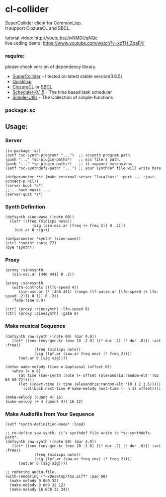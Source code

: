 # cl-collider
SuperCollider client for CommonLisp.  
It support ClozureCL and SBCL.  

tutorial video: <http://youtu.be/JivNMDUqNQc>  
live coding demo: <https://www.youtube.com/watch?v=xzTH_ZqaFKI>  

### require:

please check version of dependency library.

- [SuperCollider](http://supercollider.sourceforge.net) - I tested on latest stable version(3.6.5)
- [Quicklisp](http://www.quicklisp.org)
- [ClozureCL](http://www.clozure.com/clozurecl.html) or [SBCL](http://www.sbcl.org)
- [Scheduler-0.1.5](http://github.com/byulparan/scheduler) - The time based task scheduler
- [Simple-Utils](http://github.com/byulparan/Simple-Utils) - The Collection of simple-functions

### package: sc

## Usage:
### Server

	(in-package :sc)
	(setf *sc-synth-program* "...")  ;; scsynth program path.
	(push "..." *sc-plugin-paths*)   ;; scx file's path.
	(push "..." *sc-plugin-paths*)   ;; it support extensions
	(setf *sc-synthdefs-path* "...") ;; your synthdef file will write here
	
	(defparameter *s* (make-external-server "localhost" :port ... :just-connect-p nil))
	(server-boot *s*)
	;;....hack music.....
	(server-quit *s*)

### Synth Definition
	
	(defsynth sine-wave ((note 60))
	  (let* ((freq (midicps note))
	            (sig (sin-osc.ar [freq (+ freq 2)] 0 .2)))
        (out.ar 0 sig)))

	(defparameter *synth* (sine-wave))
	(ctrl *synth* :note 72)
	(bye *synth*)

### Proxy
	(proxy :sinesynth
	   (sin-osc.ar [440 441] 0 .2))

	(proxy :sinesynth
	   (with-controls ((lfo-speed 4))
          (sin-osc.ar (* [440 441] (range (lf-pulse.ar [lfo-speed (+ lfo-speed .2)]) 0 1)) 0 .2))
	   :fade-time 8.0)

	(ctrl (proxy :sinesynth) :lfo-speed 8)
	(ctrl (proxy :sinesynth) :gate 0)

### Make musical Sequence

	(defsynth saw-synth ((note 60) (dur 4.0))
	   (let* ((env (env-gen.kr (env [0 .2 0] [(* dur .2) (* dur .8)]) :act :free))
	             (freq (midicps note))
	    		 (sig (lpf.ar (saw.ar freq env) (* freq 2))))
		  (out.ar 0 [sig sig])))

	(defun make-melody (time n &optional (offset 0))
	   (when (> n 0)
          (at time (saw-synth :note (+ offset (alexandria:random-elt '(62 65 69 72)))))
          (let ((next-time (+ time (alexandria:random-elt '(0 1 2 1.5)))))
            (callback next-time #'make-melody next-time (- n 1) offset))))

	(make-melody (quant 4) 16)
	(make-melody (+ 4 (quant 4)) 16 12)

### Make Audiofile from Your Sequence
	(setf *synth-definition-mode* :load)

	;; re-define saw-synth. it's synthdef file write to *sc-synthdefs-path*.
	(defsynth saw-synth ((note 60) (dur 4.0))
	   (let* ((env (env-gen.kr (env [0 .2 0] [(* dur .2) (* dur .8)]) :act :free))
	             (freq (midicps note))
                 (sig (lpf.ar (saw.ar freq env) (* freq 2))))
		  (out.ar 0 [sig sig])))

	;; redering audio-file.
	(with-rendering ("~/Desktop/foo.aiff" :pad 60)
	  (make-melody 0.0d0 32)
      (make-melody 8.0d0 32 12)
      (make-melody 16.0d0 32 24))
